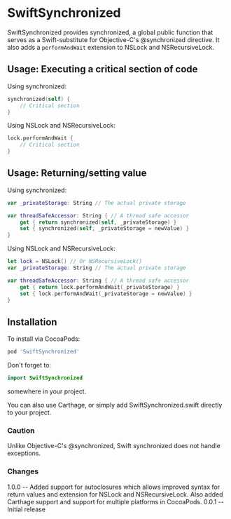 # SwiftSynchronized

SwiftSynchronized provides synchronized, a global public function that serves as a Swift-substitute for Objective-C's @synchronized directive. It also adds a `performAndWait` extension to NSLock and NSRecursiveLock.

## Usage: Executing a critical section of code

Using synchronized:

```swift
synchronized(self) {
    // Critical section
}
```

Using NSLock and NSRecursiveLock:

```swift
lock.performAndWait {
    // Critical section
}
```

## Usage: Returning/setting value

Using synchronized:

```swift
var _privateStorage: String // The actual private storage

var threadSafeAccessor: String { // A thread safe accessor
    get { return synchronized(self, _privateStorage) }
    set { synchronized(self, _privateStorage = newValue) }
}

```

Using NSLock and NSRecursiveLock:

```swift
let lock = NSLock() // Or NSRecursiveLock()
var _privateStorage: String // The actual private storage

var threadSafeAccessor: String { // A thread safe accessor
    get { return lock.performAndWait(_privateStorage) }
    set { lock.performAndWait(_privateStorage = newValue) }
}

```


## Installation

To install via CocoaPods:

```ruby
pod 'SwiftSynchronized'
```

Don't forget to:

```swift
import SwiftSynchronized
```

somewhere in your project.

You can also use Carthage, or simply add SwiftSynchronized.swift directly to your project.

### Caution
Unlike Objective-C's @synchronized, Swift synchronized does not handle exceptions.

### Changes
1.0.0 -- Added support for autoclosures which allows improved syntax for return values and extension for NSLock and NSRecursiveLock. Also added Carthage support and support for multiple platforms in CocoaPods.
0.0.1 -- Initial release
